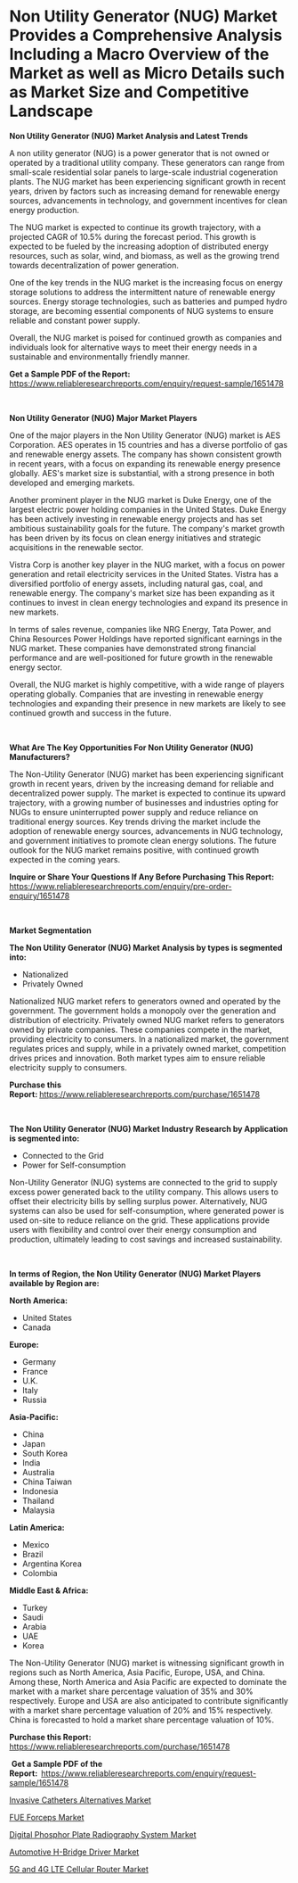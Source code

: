 <p><h1>Non Utility Generator (NUG) Market Provides a Comprehensive Analysis Including a Macro Overview of the Market as well as Micro Details such as Market Size and Competitive Landscape</h1></p><p><strong>Non Utility Generator (NUG) Market Analysis and Latest Trends</strong></p>
<p><p>A non utility generator (NUG) is a power generator that is not owned or operated by a traditional utility company. These generators can range from small-scale residential solar panels to large-scale industrial cogeneration plants. The NUG market has been experiencing significant growth in recent years, driven by factors such as increasing demand for renewable energy sources, advancements in technology, and government incentives for clean energy production.</p><p>The NUG market is expected to continue its growth trajectory, with a projected CAGR of 10.5% during the forecast period. This growth is expected to be fueled by the increasing adoption of distributed energy resources, such as solar, wind, and biomass, as well as the growing trend towards decentralization of power generation.</p><p>One of the key trends in the NUG market is the increasing focus on energy storage solutions to address the intermittent nature of renewable energy sources. Energy storage technologies, such as batteries and pumped hydro storage, are becoming essential components of NUG systems to ensure reliable and constant power supply.</p><p>Overall, the NUG market is poised for continued growth as companies and individuals look for alternative ways to meet their energy needs in a sustainable and environmentally friendly manner.</p></p>
<p><strong>Get a Sample PDF of the Report:&nbsp;</strong> <a href="https://www.reliableresearchreports.com/enquiry/request-sample/1651478">https://www.reliableresearchreports.com/enquiry/request-sample/1651478</a></p>
<p>&nbsp;</p>
<p><strong>Non Utility Generator (NUG) Major Market Players</strong></p>
<p><p>One of the major players in the Non Utility Generator (NUG) market is AES Corporation. AES operates in 15 countries and has a diverse portfolio of gas and renewable energy assets. The company has shown consistent growth in recent years, with a focus on expanding its renewable energy presence globally. AES's market size is substantial, with a strong presence in both developed and emerging markets.</p><p>Another prominent player in the NUG market is Duke Energy, one of the largest electric power holding companies in the United States. Duke Energy has been actively investing in renewable energy projects and has set ambitious sustainability goals for the future. The company's market growth has been driven by its focus on clean energy initiatives and strategic acquisitions in the renewable sector.</p><p>Vistra Corp is another key player in the NUG market, with a focus on power generation and retail electricity services in the United States. Vistra has a diversified portfolio of energy assets, including natural gas, coal, and renewable energy. The company's market size has been expanding as it continues to invest in clean energy technologies and expand its presence in new markets.</p><p>In terms of sales revenue, companies like NRG Energy, Tata Power, and China Resources Power Holdings have reported significant earnings in the NUG market. These companies have demonstrated strong financial performance and are well-positioned for future growth in the renewable energy sector.</p><p>Overall, the NUG market is highly competitive, with a wide range of players operating globally. Companies that are investing in renewable energy technologies and expanding their presence in new markets are likely to see continued growth and success in the future.</p></p>
<p>&nbsp;</p>
<p><strong>What Are The Key Opportunities For Non Utility Generator (NUG) Manufacturers?</strong></p>
<p><p>The Non-Utility Generator (NUG) market has been experiencing significant growth in recent years, driven by the increasing demand for reliable and decentralized power supply. The market is expected to continue its upward trajectory, with a growing number of businesses and industries opting for NUGs to ensure uninterrupted power supply and reduce reliance on traditional energy sources. Key trends driving the market include the adoption of renewable energy sources, advancements in NUG technology, and government initiatives to promote clean energy solutions. The future outlook for the NUG market remains positive, with continued growth expected in the coming years.</p></p>
<p><strong>Inquire or Share Your Questions If Any Before Purchasing This Report:</strong> <a href="https://www.reliableresearchreports.com/enquiry/pre-order-enquiry/1651478">https://www.reliableresearchreports.com/enquiry/pre-order-enquiry/1651478</a></p>
<p>&nbsp;</p>
<p><strong>Market Segmentation</strong></p>
<p><strong>The Non Utility Generator (NUG) Market Analysis by types is segmented into:</strong></p>
<p><ul><li>Nationalized</li><li>Privately Owned</li></ul></p>
<p><p>Nationalized NUG market refers to generators owned and operated by the government. The government holds a monopoly over the generation and distribution of electricity. Privately owned NUG market refers to generators owned by private companies. These companies compete in the market, providing electricity to consumers. In a nationalized market, the government regulates prices and supply, while in a privately owned market, competition drives prices and innovation. Both market types aim to ensure reliable electricity supply to consumers.</p></p>
<p><strong>Purchase this Report:&nbsp;</strong><a href="https://www.reliableresearchreports.com/purchase/1651478">https://www.reliableresearchreports.com/purchase/1651478</a></p>
<p>&nbsp;</p>
<p><strong>The Non Utility Generator (NUG) Market Industry Research by Application is segmented into:</strong></p>
<p><ul><li>Connected to the Grid</li><li>Power for Self-consumption</li></ul></p>
<p><p>Non-Utility Generator (NUG) systems are connected to the grid to supply excess power generated back to the utility company. This allows users to offset their electricity bills by selling surplus power. Alternatively, NUG systems can also be used for self-consumption, where generated power is used on-site to reduce reliance on the grid. These applications provide users with flexibility and control over their energy consumption and production, ultimately leading to cost savings and increased sustainability.</p></p>
<p>&nbsp;</p>
<p><strong>In terms of Region, the Non Utility Generator (NUG) Market Players available by Region are:</strong></p>
<p>
    <p> <strong> North America: </strong>
        <ul>
            <li>United States</li>
            <li>Canada</li>
        </ul>
        </p> 
    <p> <strong> Europe: </strong>
        <ul>
            <li>Germany</li>
            <li>France</li>
            <li>U.K.</li>
            <li>Italy</li>
            <li>Russia</li>
        </ul>
        </p> 
    <p> <strong> Asia-Pacific: </strong>
        <ul>
            <li>China</li>
            <li>Japan</li>
            <li>South Korea</li>
            <li>India</li>
            <li>Australia</li>
            <li>China Taiwan</li>
            <li>Indonesia</li>
            <li>Thailand</li>
            <li>Malaysia</li>
        </ul>
        </p> 
    <p> <strong> Latin America: </strong>
        <ul>
            <li>Mexico</li>
            <li>Brazil</li>
            <li>Argentina Korea</li>
            <li>Colombia</li>
        </ul>
        </p> 
    <p> <strong> Middle East & Africa: </strong>
        <ul>
            <li>Turkey</li>
            <li>Saudi</li>
            <li>Arabia</li>
            <li>UAE</li>
            <li>Korea</li>
        </ul>
    </p>
    </p>
<p><p>The Non-Utility Generator (NUG) market is witnessing significant growth in regions such as North America, Asia Pacific, Europe, USA, and China. Among these, North America and Asia Pacific are expected to dominate the market with a market share percentage valuation of 35% and 30% respectively. Europe and USA are also anticipated to contribute significantly with a market share percentage valuation of 20% and 15% respectively. China is forecasted to hold a market share percentage valuation of 10%.</p></p>
<p><strong>Purchase this Report: </strong><a href="https://www.reliableresearchreports.com/purchase/1651478">https://www.reliableresearchreports.com/purchase/1651478</a></p>
<p>&nbsp;<strong>Get a Sample PDF of the Report:&nbsp;&nbsp;</strong><a href="https://www.reliableresearchreports.com/enquiry/request-sample/1651478">https://www.reliableresearchreports.com/enquiry/request-sample/1651478</a></p>
<p><strong></strong></p>
<p><p><a href="https://medium.com/@anamariaagolli86/invasive-catheters-alternatives-market-insight-market-trends-growth-forecasted-from-2024-to-2031-e242bfe3a417">Invasive Catheters Alternatives Market</a></p><p><a href="https://medium.com/@ruthmorales25/fue-forceps-market-size-cagr-trends-2024-2030-a3e3aa7f41c8">FUE Forceps Market</a></p><p><a href="https://medium.com/@anamariaagolli86/digital-phosphor-plate-radiography-system-market-insight-market-trends-growth-forecasted-from-4925a86d1ac9">Digital Phosphor Plate Radiography System Market</a></p><p><a href="https://github.com/biheemgalvinlouises6hokrh3h/Market-Research-Report-List-1/blob/main/automotive-h-bridge-driver-market.md">Automotive H-Bridge Driver Market</a></p><p><a href="https://github.com/lbird53714/Market-Research-Report-List-3/blob/main/5g-and-4g-lte-cellular-router-market.md">5G and 4G LTE Cellular Router Market</a></p></p>